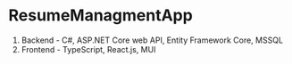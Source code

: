 # ResumeManagmentApp
1. Backend - C#, ASP.NET Core web API, Entity Framework Core, MSSQL
2. Frontend - TypeScript, React.js, MUI
